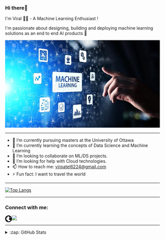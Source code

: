 ### Hi there👋
I'm Viral 👨‍💻 - A Machine Learning Enthusiast !

I'm passionate about designing, building and deploying machine learning solutions as an end to end AI products 🎩

<img src="https://github.com/vir007/vir007/blob/main/ML.jpg">

---

- 🔭 I’m currently pursuing masters at the University of Ottawa
- 🌱 I’m currently learning the concepts of Data Science and Machine Learning
- 👯 I’m looking to collaborate on ML/DS projects.
- 🤔 I’m looking for help with Cloud technologies.
- 📫 How to reach me: virpatel6224@gmail.com 
- ⚡ Fun fact: I want to travel the world

---

[![Top Langs](https://github-readme-stats.vercel.app/api/top-langs/?username=vir007&layout=compact)](https://github.com/vir007)

---

### Connect with me:

[<img align="left" width="22px" src="https://raw.githubusercontent.com/iconic/open-iconic/master/svg/globe.svg" />][website]
[<img align="left" width="22px" src="https://cdn.jsdelivr.net/npm/simple-icons@v3/icons/linkedin.svg" />][linkedin]

[website]: https://vir007.github.io/Portfolio/
[linkedin]: https://www.linkedin.com/in/viralpatel2020/
<br />

---
  
<details>
  <summary>:zap: GitHub Stats</summary>

  <img align="left" alt="codeSTACKr's GitHub Stats" src="https://github-readme-stats.codestackr.vercel.app/api?username=vir007&show_icons=true&hide_border=true" />

</details>
